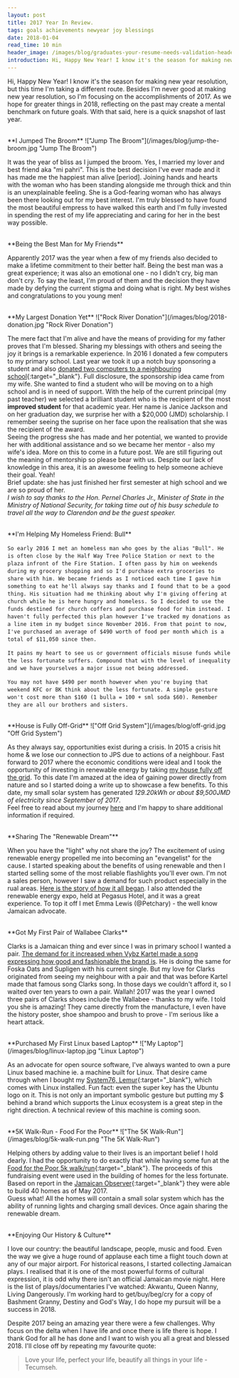 ```yaml
---
layout: post
title: 2017 Year In Review.
tags: goals achievements newyear joy blessings
date: 2018-01-04
read_time: 10 min
header_image: /images/blog/graduates-your-resume-needs-validation-header.jpg
introduction: Hi, Happy New Year! I know it's the season for making new year resolution, but this time I'm taking a different route. Besides I'm never good at making new year resolution, so I'm focusing on the accomplishments of 2017. As we hope for greater things in 2018, reflecting on the past may create a mental benchmark on future goals. With that said, here is a snapshot of last year. 
---
```


Hi, Happy New Year! I know it's the season for making new year resolution, but this time I'm taking a different route. Besides I'm never good at making new year resolution, so I'm focusing on the accomplishments of 2017. As we hope for greater things in 2018, reflecting on the past may create a mental benchmark on future goals. With that said, here is a quick snapshot of last year. 

<br/>
**I Jumped The Broom**
!["Jump The Broom"](/images/blog/jump-the-broom.jpg "Jump The Broom")

It was the year of bliss as I jumped the broom. Yes, I married my lover and best friend aka "mi pahri". This is the best decision I've ever made and it has made me the happiest man alive [period]. Joining hands and hearts with the woman who has been standing alongside me through thick and thin is an unexplainable feeling. She is a God-fearing woman who has always been there looking out for my best interest. I'm truly blessed to have found the most beautiful empress to have walked this earth and I'm fully invested in spending the rest of my life appreciating and caring for her in the best way possible.

<br/>
**Being the Best Man for My Friends**

Apparently 2017 was the year when a few of my friends also decided to make a lifetime commitment to their better half. Being the best man was a great experience; it was also an emotional one - no I didn't cry, big man don't cry. To say the least, I'm proud of them and the decision they have made by defying the current stigma and doing what is right. My best wishes and congratulations to you young men!

<br/>
**My Largest Donation Yet**
!["Rock River Donation"](/images/blog/2018-donation.jpg "Rock River Donation")

The mere fact that I'm alive and have the means of providing for my father proves that I'm blessed. Sharing my blessings with others and seeing the joy it brings is a remarkable experience. In 2016 I donated a few computers to my primary school. Last year we took it up a notch buy sponsoring a student and also [donated two computers to a neighbouring school][computer_donation]{:target="_blank"}. Full disclosure, the sponsorship idea came from my wife. She wanted to find a student who will be moving on to a high school and is in need of support. With the help of the current principal (my past teacher) we selected a brilliant student who is the recipient of the most **improved student** for that academic year. Her name is Janice Jackson and on her graduation day, we surprise her with a $20,000 (JMD) scholarship. I remember seeing the suprise on her face upon the realisation that she was the recipient of the award. <br/>
Seeing the progress she has made and her potential, we wanted to provide her with additional assistance and so we became her mentor - also my wife's idea. More on this to come in a future post. We are still figuring out the meaning of mentorship so please bear with us. Despite our lack of knowledge in this area, it is an awesome feeling to help someone achieve their goal. Yeah! <br/>
Brief update: she has just finished her first semester at high school and we are so proud of her. <br/>
_I wish to say thanks to the Hon. Pernel Charles Jr., Minister of State in the Ministry of National Security, for taking time out of his busy schedule to travel all the way to Clarendon and be the guest speaker._

<br/>
**I'm Helping My Homeless Friend: Bull**

`So early 2016 I met an homeless man who goes by the alias "Bull". He is often close by the Half Way Tree Police Station or next to the plaza infront of the Fire Station. I often pass by him on weekends during my grocery shopping and so I'd purchase extra groceries to share with him. We became friends as I noticed each time I gave him something to eat he'll always say thanks and I found that to be a good thing. His situation had me thinking about why I'm giving offering at church while he is here hungry and homeless. So I decided to use the funds destined for church coffers and purchase food for him instead. I haven't fully perfected this plan however I've tracked my donations as a line item in my budget since November 2016. From that point to now, I've purchased an average of $490 worth of food per month which is a total of $11,050 since then. `

`It pains my heart to see us or government officials misuse funds while the less fortunate suffers. Compound that with the level of inequality and we have yourselves a major issue not being addressed. `

`You may not have $490 per month however when you're buying that weekend KFC or BK think about the less fortunate. A simple gesture won't cost more than $160 (1 bulla = 100 + sml soda $60). Remember they are all our brothers and sisters.`

<br/>
**House is Fully Off-Grid**
!["Off Grid System"](/images/blog/off-grid.jpg "Off Grid System") 

As they always say, opportunities exist during a crisis. In 2015 a crisis hit home & we lose our connection to JPS due to actions of a neighbour. Fast forward to 2017 where the economic conditions were ideal and I took the opportunity of investing in renewable energy by taking [my house fully off the grid][house_off_grid]. To this date I'm amazed at the idea of gaining power directly from nature and so I started doing a write up to showcase a few benefits. To this date, my small solar system has generated _129.20kWh or about $9,500JMD of electricity since September of 2017_. <br/>
Feel free to read about my journey [here][house_off_grid] and I'm happy to share additional information if required.


<br/>
**Sharing The "Renewable Dream"**

When you have the "light" why not share the joy? The excitement of using renewable energy propelled me into becoming an "evangelist" for the cause. I started speaking about the benefits of using renewable and then I started selling some of the most reliable flashlights you'll ever own. I'm not a sales person, however I saw a demand for such product especially in the rual areas. [Here is the story of how it all began][hybrid_light]. I also attended the renewable energy expo, held at Pegasus Hotel, and it was a great experience. To top it off I met Emma Lewis (@Petchary) - the well know Jamaican advocate.


<br/>
**Got My First Pair of Wallabee Clarks**

Clarks is a Jamaican thing and ever since I was in primary school I wanted a pair. [The demand for it increased when Vybz Kartel made a song expressing how good and fashionable the brand is](https://www.theguardian.com/music/2010/jun/24/clarks-originals-vybz-kartel-reggae). He is doing the same for Foska Oats and Supligen with his current single. But my love for Clarks originated from seeing my neighbour with a pair and that was before Kartel made that famous song Clarks song. In those days we couldn't afford it, so I waited over ten years to own a pair. Wallah! 2017 was the year I owned three pairs of Clarks shoes include the Wallabee - thanks to my wife. I told you she is amazing! They came directly from the manufacture, I even have the history poster, shoe shampoo and brush to prove - I'm serious like a heart attack.


<br/>
**Purchased My First Linux based Laptop**
!["My Laptop"](/images/blog/linux-laptop.jpg "Linux Laptop")


As an advocate for open source software, I've always wanted to own a pure Linux based machine ie. a machine built for Linux. That desire came through when I bought my [System76, Lemur][system_76_laptop]{:target="_blank"}, which comes with Linux installed. Fun fact: even the super key has the Ubuntu logo on it. This is not only an important symbolic gesture but putting my $ behind a brand which supports the Linux ecosystem is a great step in the right direction. A technical review of this machine is coming soon.


<br/>
**5K Walk-Run - Food For the Poor**
!["The 5K Walk-Run"](/images/blog/5k-walk-run.png "The 5K Walk-Run")

Helping others by adding value to their lives is an important belief I hold dearly. I had the opportunity to do exactly that while having some fun at the [Food for the Poor 5k walk/run][food_for_the_poor]{:target="_blank"}. The proceeds of this fundraising event were used in the building of homes for the less fortunate. Based on report in the [Jamaican Observer][homes_report]{:target="_blank"} they were able to build 40 homes as of May 2017. <br/>
Guess what! All the homes will contain a small solar system which has the ability of running lights and charging small devices. Once again sharing the renewable dream.

<br/>
**Enjoying Our History & Culture**

I love our country: the beautiful landscape, people, music and food. Even the way we give a huge round of applause each time a flight touch down at any of our major airport. For historical reasons, I started collecting Jamaican plays. I realised that it is one of the most powerful forms of cultural expression, it is odd why there isn't an official Jamaican movie night. Here is the list of plays/documentaries I've watched: Akwantu, Queen Nanny, Living Dangerously. 
I'm working hard to get/buy/beg/cry for a copy of Bashment Granny, Destiny and God's Way, I do hope my pursuit will be a success in 2018.


Despite 2017 being an amazing year there were a few challenges. Why focus on the delta when I have life and once there is life there is hope. I thank God for all he has done and I want to wish you all a great and blessed 2018. I'll close off by repeating my favourite quote:

> Love your life, perfect your life, beautify all things in your life - Tecumseh. 


[computer_donation]: https://twitter.com/DAlexForce/status/847248558558294016 
[house_off_grid]: /2017/09/16/My-House-Is-Finally-Off-Grid.html
[hybrid_light]: /2017/02/10/Enlighten-Your-Darkness-The-HybridLight.html
[system_76_laptop]: https://system76.com/laptops/lemur
[food_for_the_poor]: https://twitter.com/FoodForThePoorJ/status/848552348649750528
[homes_report]: http://www.jamaicaobserver.com/news/40-homes-to-be-built-by-food-for-the-poor-this-year_98852?profile=1373